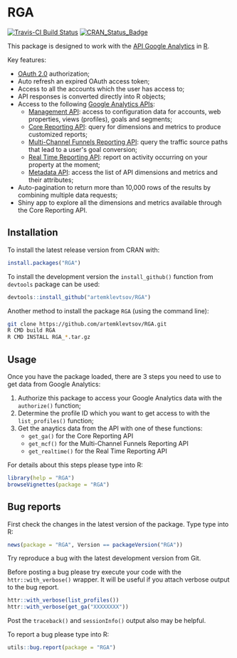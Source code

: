 # RGA

[![Travis-CI Build Status](https://travis-ci.org/artemklevtsov/RGA.svg?branch=master)](https://travis-ci.org/artemklevtsov/RGA) [![CRAN_Status_Badge](http://www.r-pkg.org/badges/version/RGA)](http://cran.r-project.org/package=RGA)

This package is designed to work with the [API Google Analytics](https://developers.google.com/analytics) in [R](http://www.r-project.org/).

Key features:

* [OAuth 2.0](https://developers.google.com/accounts/docs/OAuth2) authorization;
* Auto refresh an expired OAuth access token;
* Access to all the accounts which the user has access to;
* API responses is converted directly into R objects;
* Access to the following [Google Analytics APIs](https://developers.google.com/analytics/devguides/platform/):
    - [Management API](https://developers.google.com/analytics/devguides/config/mgmt/v3): access to configuration data for accounts, web properties, views (profiles), goals and segments;
    - [Core Reporting API](https://developers.google.com/analytics/devguides/reporting/core/v3): query for dimensions and metrics to produce customized reports;
    - [Multi-Channel Funnels Reporting API](https://developers.google.com/analytics/devguides/reporting/mcf/v3): query the traffic source paths that lead to a user's goal conversion;
    - [Real Time Reporting API](https://developers.google.com/analytics/devguides/reporting/realtime/v3): report on activity occurring on your property at the moment;
    - [Metadata API](https://developers.google.com/analytics/devguides/reporting/metadata/v3): access the list of API dimensions and metrics and their attributes;
* Auto-pagination to return more than 10,000 rows of the results by combining multiple data requests;
* Shiny app to explore all the dimensions and metrics available through the Core Reporting API.

## Installation

To install the latest release version from CRAN with:

```r
install.packages("RGA")
```

To install the development version the `install_github()` function from `devtools` package can be used:

```r
devtools::install_github("artemklevtsov/RGA")
```

Another method to install the package `RGA` (using the command line):

```bash
git clone https://github.com/artemklevtsov/RGA.git
R CMD build RGA
R CMD INSTALL RGA_*.tar.gz
```

## Usage

Once you have the package loaded, there are 3 steps you need to use to get data from Google Analytics:

1. Authorize this package to access your Google Analytics data with the `authorize()` function;
1. Determine the profile ID which you want to get access to with the `list_profiles()` function;
1. Get the anaytics data from the API with one of these functions:
    - `get_ga()` for the Core Reporting API
    - `get_mcf()` for the Multi-Channel Funnels Reporting API
    - `get_realtime()` for the Real Time Reporting API

For details about this steps please type into R:

```r
library(help = "RGA")
browseVignettes(package = "RGA")
```

## Bug reports

First check the changes in the latest version of the package. Type type into R:

```r
news(package = "RGA", Version == packageVersion("RGA"))
```

Try reproduce a bug with the latest development version from Git.

Before posting a bug please try execute your code with the `httr::with_verbose()` wrapper. It will be useful if you attach verbose output to the bug report.

```r
httr::with_verbose(list_profiles())
httr::with_verbose(get_ga("XXXXXXXX"))
```

Post the `traceback()` and `sessionInfo()` output also may be helpful.

To report a bug please type into R:

```r
utils::bug.report(package = "RGA")
```
